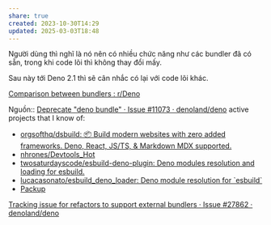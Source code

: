 ```yaml
---
share: true
created: 2023-10-30T14:29
updated: 2025-03-03T18:48
---
```

Người dùng thì nghĩ là nó nên có nhiều chức năng như các bundler đã có sẵn, trong khi code lõi thì không thay đổi mấy. 

Sau này tới Deno 2.1 thì sẽ cân nhắc có lại với code lõi khác.

[Comparison between bundlers : r/Deno](https://www.reddit.com/r/Deno/comments/1ie7jtl/comparison_between_bundlers/?utm_source=share&utm_medium=web3x&utm_name=web3xcss&utm_term=1&utm_content=share_button)

Nguồn:: [Deprecate "deno bundle" · Issue #11073 · denoland/deno](https://github.com/denoland/deno/issues/11073#issuecomment-2331253599)
active projects that I know of: 
- [orgsofthq/dsbuild: 📦 Build modern websites with zero added frameworks. Deno, React, JS/TS, & Markdown MDX supported.](https://github.com/orgsofthq/dsbuild)
- [nhrones/Devtools\_Hot](https://github.com/nhrones/Devtools_Hot)
- [twosaturdayscode/esbuild-deno-plugin: Deno modules resolution and loading for esbuild.](https://github.com/twosaturdayscode/esbuild-deno-plugin)
- [lucacasonato/esbuild\_deno\_loader: Deno module resolution for \`esbuild\`](https://github.com/lucacasonato/esbuild_deno_loader)
- [Packup](https://packup.deno.dev/)

[Tracking issue for refactors to support external bundlers · Issue #27862 · denoland/deno](https://github.com/denoland/deno/issues/27862)
